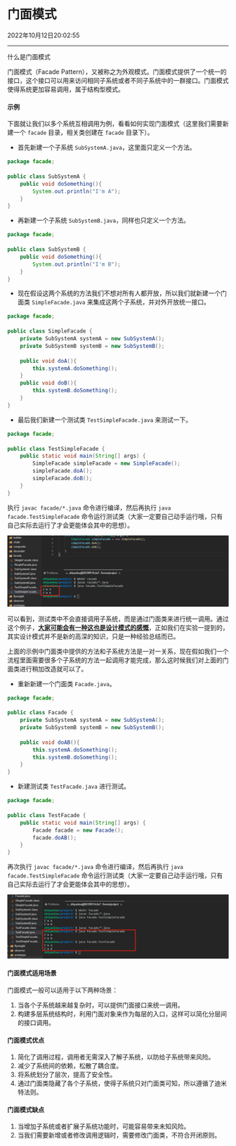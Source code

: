 # 门面模式

2022年10月12日20:02:55

---

什么是门面模式



门面模式（Facade Pattern），又被称之为外观模式。门面模式提供了一个统一的接口，这个接口可以用来访问相同子系统或者不同子系统中的一群接口。门面模式使得系统更加容易调用，属于结构型模式。

#### 示例

下面就让我们以多个系统互相调用为例，看看如何实现门面模式（这里我们需要新建一个 `facade` 目录，相关类创建在 `facade` 目录下）。

- 首先新建一个子系统 `SubSystemA.java`，这里面只定义一个方法。

```java
package facade;

public class SubSystemA {
    public void doSomething(){
        System.out.println("I'm A");
    }
}
```

- 再新建一个子系统 `SubSystemB.java`，同样也只定义一个方法。

```java
package facade;

public class SubSystemB {
    public void doSomething(){
        System.out.println("I'm B");
    }
}
```

- 现在假设这两个系统的方法我们不想对所有人都开放，所以我们就新建一个门面类 `SimpleFacade.java` 来集成这两个子系统，并对外开放统一接口。

```java
package facade;

public class SimpleFacade {
    private SubSystemA systemA = new SubSystemA();
    private SubSystemB systemB = new SubSystemB();

    public void doA(){
        this.systemA.doSomething();
    }
    public void doB(){
        this.systemB.doSomething();
    }
}
```

- 最后我们新建一个测试类 `TestSimpleFacade.java` 来测试一下。

```java
package facade;

public class TestSimpleFacade {
    public static void main(String[] args) {
        SimpleFacade simpleFacade = new SimpleFacade();
        simpleFacade.doA();
        simpleFacade.doB();
    }
}
```

执行 `javac facade/*.java` 命令进行编译，然后再执行 `java facade.TestSimpleFacade` 命令运行测试类（大家一定要自己动手运行哦，只有自己实际去运行了才会更能体会其中的思想）。

![图15-1](./images/56ad3dde85e6f10086623f217c6588ce-0.png)

可以看到，测试类中不会直接调用子系统，而是通过门面类来进行统一调用。通过这个例子，<u>**大家可能会有一种这也是设计模式的感慨**</u>，正如我们在实验一提到的，其实设计模式并不是新的高深的知识，只是一种经验总结而已。

上面的示例中门面类中提供的方法和子系统方法是一对一关系，现在假如我们一个流程里面需要很多个子系统的方法一起调用才能完成，那么这时候我们对上面的门面类进行稍加改造就可以了。

- 重新新建一个门面类 `Facade.java`。

```java
package facade;

public class Facade {
    private SubSystemA systemA = new SubSystemA();
    private SubSystemB systemB = new SubSystemB();

    public void doAB(){
        this.systemA.doSomething();
        this.systemB.doSomething();
    }
}
```

- 新建测试类 `TestFacade.java` 进行测试。

```java
package facade;

public class TestFacade {
    public static void main(String[] args) {
        Facade facade = new Facade();
        facade.doAB();
    }
}
```

再次执行 `javac facade/*.java` 命令进行编译，然后再执行 `java facade.TestSimpleFacade` 命令运行测试类（大家一定要自己动手运行哦，只有自己实际去运行了才会更能体会其中的思想）。

![图15-2](./images/692e95568cf6d95cbaf8371593c89901-0.png)

#### 门面模式适用场景

门面模式一般可以适用于以下两种场景：

1. 当各个子系统越来越复杂时，可以提供门面接口来统一调用。
2. 构建多层系统结构时，利用门面对象来作为每层的入口，这样可以简化分层间的接口调用。

#### 门面模式优点

1. 简化了调用过程，调用者无需深入了解子系统，以防给子系统带来风险。
2. 减少了系统间的依赖，松散了耦合度。
3. 将系统划分了层次，提高了安全性。
4. 通过门面类隐藏了各个子系统，使得子系统只对门面类可知，所以遵循了迪米特法则。

#### 门面模式缺点

1. 当增加子系统或者扩展子系统功能时，可能容易带来未知风险。
2. 当我们需要新增或者修改调用逻辑时，需要修改门面类，不符合开闭原则。

